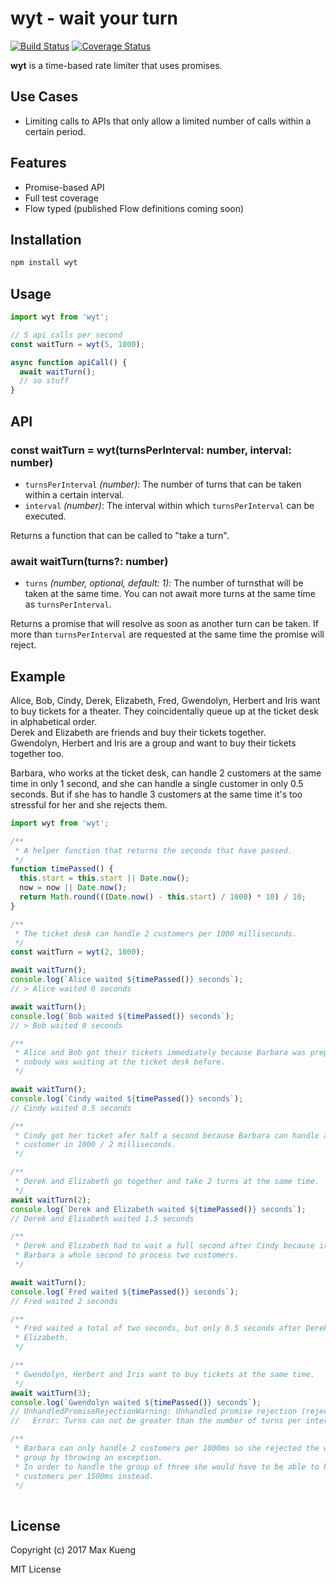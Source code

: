 wyt - wait your turn
====================

[![Build Status](https://travis-ci.org/maxkueng/wyt.svg)](https://travis-ci.org/maxkueng/wyt)
[![Coverage Status](https://coveralls.io/repos/maxkueng/wyt/badge.svg?branch=master&service=github)](https://coveralls.io/github/maxkueng/wyt?branch=master)

**wyt** is a time-based rate limiter that uses promises.

## Use Cases

 - Limiting calls to APIs that only allow a limited number of calls within a
   certain period.

## Features

 - Promise-based API
 - Full test coverage
 - Flow typed (published Flow definitions coming soon)

## Installation

```sh
npm install wyt
```

## Usage

```js
import wyt from 'wyt';

// 5 api calls per second
const waitTurn = wyt(5, 1000);

async function apiCall() {
  await waitTurn();
  // so stuff
}
```

## API

### const waitTurn = wyt(turnsPerInterval: number, interval: number)

 - `turnsPerInterval` _(number)_: The number of turns that can be taken within
   a certain interval.
 - `interval` _(number)_: The interval within which `turnsPerInterval` can be executed.

Returns a function that can be called to "take a turn".

### await waitTurn(turns?: number)

 - `turns` _(number, optional, default: 1)_: The number of turnsthat will be
   taken at the same time. You can not await more turns at the same time as
   `turnsPerInterval`.

Returns a promise that will resolve as soon as another turn can be taken. If
more than `turnsPerInterval` are requested at the same time the promise will
reject.

## Example

Alice, Bob, Cindy, Derek, Elizabeth, Fred, Gwendolyn, Herbert and Iris want to
buy tickets for a theater. They coincidentally queue up at the ticket desk in
alphabetical order.  
Derek and Elizabeth are friends and buy their tickets together.  
Gwendolyn, Herbert and Iris are a group and want to buy their tickets together
too.

Barbara, who works at the ticket desk, can handle 2 customers at the same time
in only 1 second, and she can handle a single customer in only 0.5 seconds. But
if she has to handle 3 customers at the same time it's too stressful for her
and she rejects them.

```js
import wyt from 'wyt';

/**
 * A helper function that returns the seconds that have passed.
 */
function timePassed() {
  this.start = this.start || Date.now();
  now = now || Date.now();
  return Math.round(((Date.now() - this.start) / 1000) * 10) / 10;
}

/**
 * The ticket desk can handle 2 customers per 1000 milliseconds.
 */
const waitTurn = wyt(2, 1000);

await waitTurn();
console.log(`Alice waited ${timePassed()} seconds`);
// > Alice waited 0 seconds

await waitTurn();
console.log(`Bob waited ${timePassed()} seconds`);
// > Bob waited 0 seconds

/**
 * Alice and Bob got their tickets immediately because Barbara was prepared and
 * nobody was waiting at the ticket desk before.
 */

await waitTurn();
console.log(`Cindy waited ${timePassed()} seconds`);
// Cindy waited 0.5 seconds

/**
 * Cindy got her ticket afer half a second because Barbara can handle a single
 * customer in 1000 / 2 milliseconds.
 */

/**
 * Derek and Elizabeth go together and take 2 turns at the same time.
 */
await waitTurn(2);
console.log(`Derek and Elizabeth waited ${timePassed()} seconds`);
// Derek and Elisabeth waited 1.5 seconds

/**
 * Derek and Elizabeth had to wait a full second after Cindy because it takes
 * Barbara a whole second to process two customers.
 */

await waitTurn();
console.log(`Fred waited ${timePassed()} seconds`);
// Fred waited 2 seconds

/**
 * Fred waited a total of two seconds, but only 0.5 seconds after Derek and
 * Elizabeth.
 */

/**
 * Gwendolyn, Herbert and Iris want to buy tickets at the same time.
 */
await waitTurn(3);
console.log(`Gwendolyn waited ${timePassed()} seconds`);
// UnhandledPromiseRejectionWarning: Unhandled promise rejection (rejection id:2):
//   Error: Turns can not be greater than the number of turns per interval

/**
 * Barbara can only handle 2 customers per 1000ms so she rejected the whole
 * group by throwing an exception.
 * In order to handle the group of three she would have to be able to handle 3
 * customers per 1500ms instead.
 */
 
 ```

## License

Copyright (c) 2017 Max Kueng

MIT License
